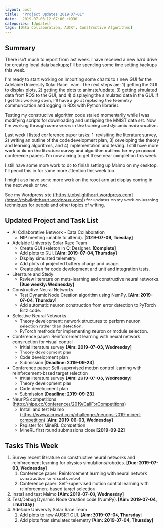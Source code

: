 ```yaml
---
layout: post
title:  "Project Updates 2019-07-01"
date:   2019-07-03 12:07:00 +0930
categories: [Updates]
tags: [Data Collaboration, AUSRT, Constructive Algorithms]
---
```


## Summary

There isn't much to report from last week.
I have received a new hard drive for creating local data backups; I'll be spending some time setting backups this week.

I'm ready to start working on importing some charts to a new GUI for the Adelaide University Solar Race Team.
The next steps are: 1) getting the GUI to display plots, 2) getting the plots to animate/update, 3) getting simulated data from ROS to the GUI, and 4) displaying the simulated data in the GUI.
If I get this working soon, I'll have a go at replacing the telemetry communication and logging in ROS with Python libraries.  

Testing my constructive algorithm code stalled momentarily while I was modifying scripts for downloading and unzipping the MNIST data set.
Now I'm working through some errors in the training and dynamic node creation.

Last week I listed conference paper tasks: 1) revisiting the literature survey, 2) writing an outline of the code development plan, 3) developing the theory and learning algorithms, and 4) implementation and testing.
I still have more work to do on the literature survey and algorithm outlines for my proposed conference papers.
I'm now aiming to get these near completion this week.

I still have some more work to do to finish setting up Malmo on my desktop.
I'll pencil this in for some more attention this week too.

I might also have some more work on the robot arm art display coming in the next week or two.

See my Wordpress site ([https://tobylightheart.wordpress.com](https://tobylightheart.wordpress.com)) for updates on my work on learning techniques for people and other topics of writing.


## Updated Project and Task List

- AI Collaborative Network - Data Collaboration
  - NfP meeting (unable to attend). **[2019-07-09, Tuesday]**
- Adelaide University Solar Race Team
  - Create GUI skeleton in Qt Designer. **[Complete]**
  - Add plots to GUI. **[Aim: 2019-07-04, Thursday]**
  - Display simulated telemetry.
  - Add plots of projected battery charge and usage.
  - Create plan for code development and unit and integration tests.
- Literature and Study
  - Review literature on meta-learning and constructive neural networks. **[Due weekly: Wednesday]**
- Constructive Neural Networks
  - Test Dynamic Node Creation algorithm using NumPy. **[Aim: 2019-07-04, Thursday]**
  - Add automatic neuron construction from error detection to PyTorch Blitz code.
- Selective Neural Networks
  - Theory development: network structures to perform neuron selection rather than detection.
  - PyTorch methods for implementing neuron or module selection.
- Conference paper: Reinforcement learning with neural network construction for visual control
  - Initial literature survey **[Aim: 2019-07-03, Wednesday]**
  - Theory development plan
  - Code development plan
  - Submission **[Deadline: 2019-09-23]**
- Conference paper: Self-supervised motion control learning with reinforcement-based target selection
  - Initial literature survey **[Aim: 2019-07-03, Wednesday]**
  - Theory development plan
  - Code development plan
  - Submission **[Deadline: 2019-09-23]**
- NeurIPS competitions (https://nips.cc/Conferences/2019/CallForCompetitions)
  - Install and test Malmo (https://www.aicrowd.com/challenges/neurips-2019-minerl-competition) **[Aim: 2019-06-03, Wednesday]**
  - Register for MineRL Competition
  - MineRL first round submissions close **[2019-09-22]**


## Tasks This Week

1. Survey recent literature on constructive neural networks and reinforcement learning for physics simulations/robotics. **[Due: 2019-07-03, Wednesday]**  
    1. Conference paper: Reinforcement learning with neural network construction for visual control
    2. Conference paper: Self-supervised motion control learning with reinforcement-based target selection
2. Install and test Malmo **[Aim: 2019-07-03, Wednesday]**
3. Test/Debug Dynamic Node Creation code (NumPy). **[Aim: 2019-07-04, Thursday]**
4. Adelaide University Solar Race Team  
    1. Add plots to new AUSRT GUI. **[Aim: 2019-07-04, Thursday]**
    2. Add plots from simulated telemetry **[Aim: 2019-07-04, Thursday]**
